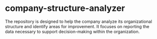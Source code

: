 # company-structure-analyzer
The repository is designed to help the company analyze its organizational structure and identify areas for improvement. It focuses on reporting the data necessary to support decision-making within the organization.
